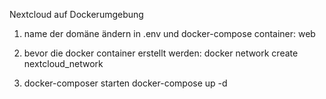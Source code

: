Nextcloud auf Dockerumgebung

1. name der domäne ändern in .env und docker-compose container: web

2. bevor die docker container erstellt werden:
docker network create nextcloud_network

3. docker-composer starten
docker-compose up -d
